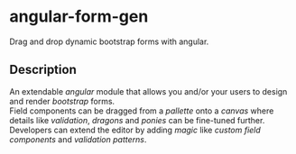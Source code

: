 angular-form-gen
================

Drag and drop dynamic bootstrap forms with angular.

## Description

An extendable _angular_ module that allows you and/or your users to design and render _bootstrap_ forms.   
Field components can be dragged from a _pallette_ onto a _canvas_ where details like _validation_, _dragons_ and _ponies_ can be fine-tuned further.
Developers can extend the editor by adding _magic_ like _custom field components_ and _validation patterns_.
